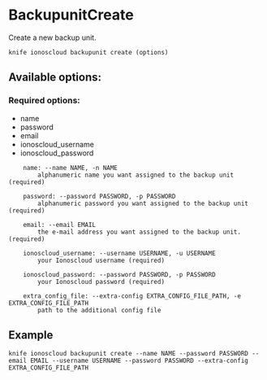 # BackupunitCreate

Create a new backup unit.

```text
knife ionoscloud backupunit create (options)
```

## Available options:

### Required options:

* name
* password
* email
* ionoscloud\_username
* ionoscloud\_password

```text
    name: --name NAME, -n NAME
        alphanumeric name you want assigned to the backup unit (required)

    password: --password PASSWORD, -p PASSWORD
        alphanumeric password you want assigned to the backup unit (required)

    email: --email EMAIL
        the e-mail address you want assigned to the backup unit. (required)

    ionoscloud_username: --username USERNAME, -u USERNAME
        your Ionoscloud username (required)

    ionoscloud_password: --password PASSWORD, -p PASSWORD
        your Ionoscloud password (required)

    extra_config_file: --extra-config EXTRA_CONFIG_FILE_PATH, -e EXTRA_CONFIG_FILE_PATH
        path to the additional config file

```
## Example

```text
knife ionoscloud backupunit create --name NAME --password PASSWORD --email EMAIL --username USERNAME --password PASSWORD --extra-config EXTRA_CONFIG_FILE_PATH
```
